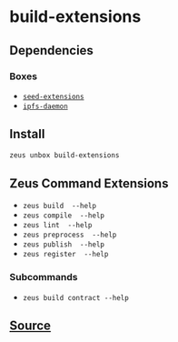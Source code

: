 
build-extensions
====================







## Dependencies
### Boxes
* [`seed-extensions`](seed-extensions.md)
* [`ipfs-daemon`](ipfs-daemon.md)




## Install
```bash
zeus unbox build-extensions
```



## Zeus Command Extensions
* ```zeus build  --help```
* ```zeus compile  --help```
* ```zeus lint  --help```
* ```zeus preprocess  --help```
* ```zeus publish  --help```
* ```zeus register  --help```
### Subcommands
* ```zeus build contract --help```






## [Source](https://github.com/liquidapps-io/zeus-sdk/tree/master/boxes/groups/core/build-extensions)